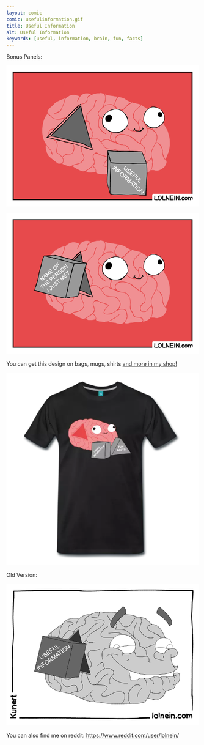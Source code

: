 ```yaml
---
layout: comic
comic: usefulinformation.gif
title: Useful Information
alt: Useful Information
keywords: [useful, information, brain, fun, facts]
---
```


Bonus Panels:

![Useful Information Bonus](/images/usefulinformation_bonus.gif)

![Useful Information Bonus 2](/images/usefulinformation_name.gif)


You can get this design on bags, mugs, shirts [and more in my shop!](https://shop.spreadshirt.com/lolnein/)

![Useful Information Shirt](/images/usefulinformation_shirt.png)



Old Version:

![Useful Information Old](/images/usefulinformation_old.gif)

You can also find me on reddit: https://www.reddit.com/user/lolnein/
